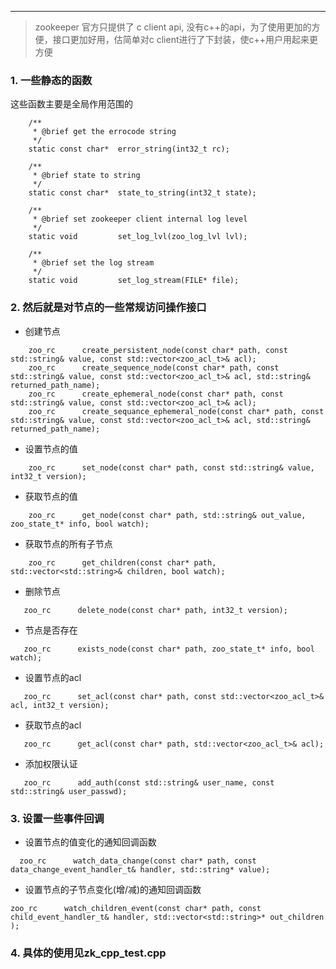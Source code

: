 ***
>zookeeper 官方只提供了 c client api, 没有c++的api，为了使用更加的方便，接口更加好用，估简单对c client进行了下封装，使c++用户用起来更方便

### 1. 一些静态的函数
这些函数主要是全局作用范围的
```
	/**
     * @brief get the errocode string
     */
    static const char*  error_string(int32_t rc);

    /** 
     * @brief state to string
     */
    static const char*  state_to_string(int32_t state);

    /** 
     * @brief set zookeeper client internal log level
     */
    static void         set_log_lvl(zoo_log_lvl lvl);

    /** 
     * @brief set the log stream
     */
    static void         set_log_stream(FILE* file);
```

### 2. 然后就是对节点的一些常规访问操作接口
- 创建节点
```
	zoo_rc      create_persistent_node(const char* path, const std::string& value, const std::vector<zoo_acl_t>& acl);
	zoo_rc      create_sequence_node(const char* path, const std::string& value, const std::vector<zoo_acl_t>& acl, std::string& returned_path_name);
    zoo_rc      create_ephemeral_node(const char* path, const std::string& value, const std::vector<zoo_acl_t>& acl);
	zoo_rc      create_sequance_ephemeral_node(const char* path, const std::string& value, const std::vector<zoo_acl_t>& acl, std::string& returned_path_name);
```
- 设置节点的值
```
 	zoo_rc      set_node(const char* path, const std::string& value, int32_t version);
```
- 获取节点的值
```
 	zoo_rc      get_node(const char* path, std::string& out_value, zoo_state_t* info, bool watch);
```
- 获取节点的所有子节点
```
    zoo_rc      get_children(const char* path, std::vector<std::string>& children, bool watch);
```
- 删除节点
```
   zoo_rc      delete_node(const char* path, int32_t version);
```
- 节点是否存在
```
   zoo_rc      exists_node(const char* path, zoo_state_t* info, bool watch);
```
- 设置节点的acl
```
   zoo_rc      set_acl(const char* path, const std::vector<zoo_acl_t>& acl, int32_t version);
```
- 获取节点的acl
```
   zoo_rc      get_acl(const char* path, std::vector<zoo_acl_t>& acl);
```
- 添加权限认证
```
   zoo_rc      add_auth(const std::string& user_name, const std::string& user_passwd);
```

### 3. 设置一些事件回调
- 设置节点的值变化的通知回调函数
```
  zoo_rc      watch_data_change(const char* path, const data_change_event_handler_t& handler, std::string* value);
```
- 设置节点的子节点变化(增/减)的通知回调函数
```
zoo_rc      watch_children_event(const char* path, const child_event_handler_t& handler, std::vector<std::string>* out_children );
```

### 4. 具体的使用见zk_cpp_test.cpp